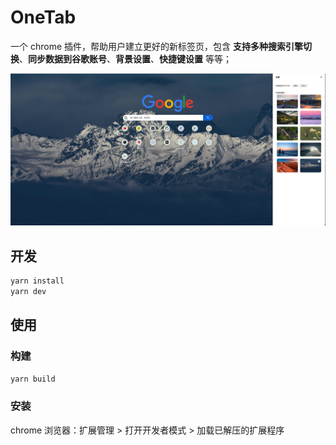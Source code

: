 # OneTab

一个 chrome 插件，帮助用户建立更好的新标签页，包含 **支持多种搜索引擎切换**、**同步数据到谷歌账号**、**背景设置**、**快捷键设置** 等等；

![插件截图](./snapshot/example.jpg)

## 开发

```bash
yarn install
yarn dev
```

## 使用

### 构建

```bash
yarn build
```

### 安装

chrome 浏览器：扩展管理 > 打开开发者模式 > 加载已解压的扩展程序
